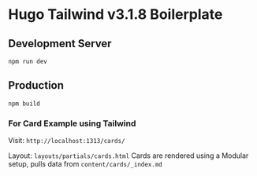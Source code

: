 # Hugo Tailwind v3.1.8 Boilerplate

## Development Server

```
npm run dev
```

## Production

```
npm build
```

### For Card Example using Tailwind

Visit: `http://localhost:1313/cards/`

Layout: `layouts/partials/cards.html`
Cards are rendered using a Modular setup, pulls data from `content/cards/_index.md`
